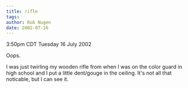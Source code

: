 ```yaml
---
title: rifle
tags: 
author: Rob Nugen
date: 2002-07-16
---
```


<p class=date>3:50pm CDT Tuesday 16 July 2002</p>

<p>Oops.</p>

<p>I was just twirling my wooden rifle from when I was on the color
guard in high school and I put a little dent/gouge in the ceiling.
It's not all that noticable, but I can see it.</p>
